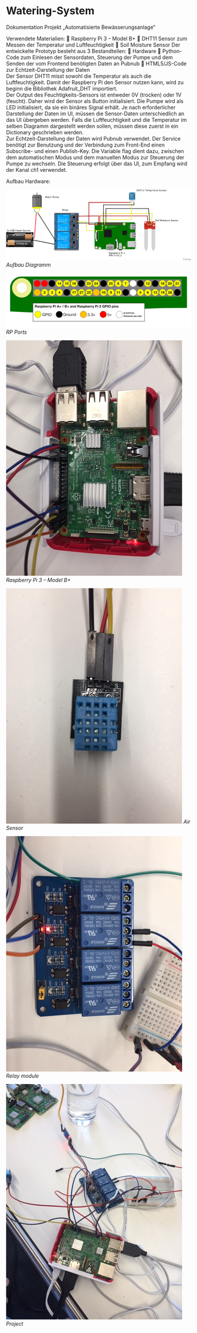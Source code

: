 # Watering-System

Dokumentation Projekt „Automatisierte Bewässerungsanlage“

Verwendete Materialien: 
	Raspberry Pi 3 – Model B+
	DHT11 Sensor zum Messen der Temperatur und Luftfeuchtigkeit
	Soil Moisture Sensor
Der entwickelte Prototyp besteht aus 3 Bestandteilen: 
	Hardware
	Python-Code zum Einlesen der Sensordaten, Steuerung der Pumpe und dem Senden der vom Frontend benötigten Daten an Pubnub 
	 HTML5/JS-Code zur Echtzeit-Darstellung der Daten   
Der Sensor DHT11 misst sowohl die Temperatur als auch die Luftfeuchtigkeit. Damit der Raspberry Pi den Sensor nutzen kann, wird zu beginn die Bibliothek Adafruit_DHT importiert.  
Der Output des Feuchtigkeits-Sensors ist entweder 0V (trocken) oder 1V (feucht). Daher wird der Sensor als Button initialisiert. Die Pumpe wird als LED initialisiert, da sie ein binäres Signal erhält.
Je nach erforderlicher Darstellung der Daten im UI, müssen die Sensor-Daten unterschiedlich an das UI übergeben werden. Falls die Luftfeuchtigkeit und die Temperatur im selben Diagramm dargestellt werden sollen, müssen diese zuerst in ein Dictionary geschrieben werden.             
Zur Echtzeit-Darstellung der Daten wird Pubnub verwendet. Der Service benötigt zur Benutzung und der Verbindung zum Front-End einen Subscribe- und einen Publish-Key.
Die Variable flag dient dazu, zwischen dem automatischen Modus und dem manuellen Modus zur Steuerung der Pumpe zu wechseln. Die Steuerung erfolgt über das UI, zum Empfang wird der Kanal ch1 verwendet. 

Aufbau Hardware:

![Bild](Elec./Diagramm.png) *Aufbau Diagramm*

![Bild](Elec./ports.png) *RP Ports*

![Bild](Elec./RP3.JPG) *Raspberry Pi 3 – Model B+*

![Bild](Elec./Air_Sensor.JPG) *Air Sensor*

![Bild](Elec./Relay.JPG) *Relay module*

![Bild](Elec./Project.JPG) *Project*
